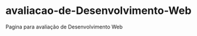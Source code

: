 # avaliacao-de-Desenvolvimento-Web
Pagina para avaliação de Desenvolvimento Web

<img src="C:\Users\guilh\Desktop\avaliaçao dw\img" alt=""/>
